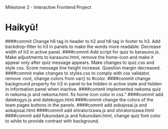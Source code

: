 Milestone 2 - Interactive Frontend Project
# Haikyū! 

####commit Change h6 tag in header to h2 and h6 tag in footer to h3. Add backdrop-filter to h3 in panels to make the words more readable. Decrease width of h3 in active panel. 
####commit Add script for quiz to karasuno.js. Make adjustments to karasuno.html, remove the home-icon and make it appear only after quiz message appears. Make changes to quiz.css and style css. Score message line height increase. Question margin decreased.
####commit make changes to styles.css to comply with css validator. remove :root, change colors from var() to #color.
####commit change background property for h3 in panel to be hidden in active state and hidden in information panel when inactive. 
####commit implemented nekoma quiz in nekoma.js and nekoma.html. fix home icon color in css."
####commit add datekogyo.js and datekogyo.html
####commit change the colors of the team pages buttons in the panels.
####commit add aobajosai.js and aobajosai.html
####commit add shiratorizawa.js and shiratorizawa.html
####commit add fukurodani.js and fukurodani.html, change quiz font color to white to provide contrast with background.

